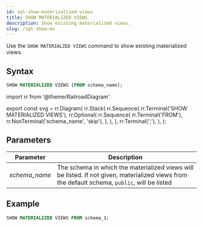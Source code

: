 ```yaml
---
id: sql-show-materizalized-views
title: SHOW MATERIALIZED VIEWS
description: Show existing materialized views.
slug: /sql-show-mv
---
```


Use the `SHOW MATERIALZED VIEWS` command to show existing materialized views.

## Syntax

```sql
SHOW MATERIALIZED VIEWS [FROM schema_name];
```

import rr from '@theme/RailroadDiagram'

export const svg = rr.Diagram(
    rr.Stack(
        rr.Sequence(
            rr.Terminal('SHOW MATERIALIZED VIEWS'),
            rr.Optional(
                rr.Sequence(
                    rr.Terminal('FROM'),
                    rr.NonTerminal('schema_name', 'skip'),
                ),
            ),
        ),
        rr.Terminal(';'),
    ),
);


<drawer SVG={svg} />


## Parameters
|Parameter      | Description           |
|---------------------------|-----------------------|
|*schema_name*                   |The schema in which the materialized views will be listed. If not given, materialized views from the default schema, `public`, will be listed|


## Example
```sql
SHOW MATERIALIZED VIEWS FROM schema_1;
```